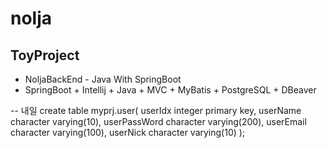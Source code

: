 # nolja
## ToyProject
- NoljaBackEnd - Java With SpringBoot
- SpringBoot + Intellij + Java + MVC + MyBatis + PostgreSQL + DBeaver


-- 내일 
create table myprj.user(
	userIdx integer primary key,
	userName character varying(10),
	userPassWord character varying(200),
	userEmail character varying(100),
	userNick character varying(10)
);
